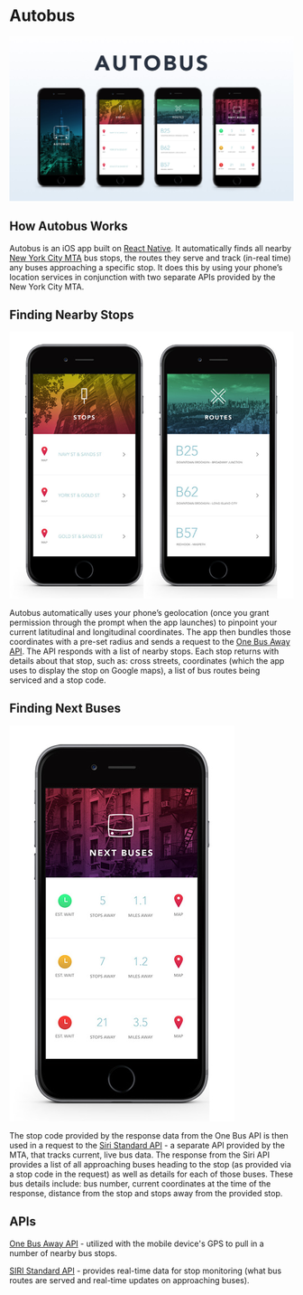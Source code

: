 # Autobus

![autobus screens](./docs/assets/images/screens_all.jpg)

## How Autobus Works
 
Autobus is an iOS app built on [React Native](https://facebook.github.io/react-native/). It automatically finds all nearby [New York City MTA](http://www.mta.info/) bus stops, the routes they serve and track (in-real time) any buses approaching a specific stop. It does this by using your phone’s location services in conjunction with two separate APIs provided by the New York City MTA.

## Finding Nearby Stops

![stops and routes screens](./docs/assets/images/screens_stops_routes.jpg)

Autobus automatically uses your phone’s geolocation (once you grant permission through the prompt when the app launches) to pinpoint your current latitudinal and longitudinal coordinates. The app then bundles those coordinates with a pre-set radius and sends a request to the [One Bus Away API](http://bustime.mta.info/wiki/Developers/OneBusAwayRESTfulAPI). The API responds with a list of nearby stops. Each stop returns with details about that stop, such as: cross streets, coordinates (which the app uses to display the stop on Google maps), a list of bus routes being serviced and a stop code. 
 
## Finding Next Buses

![buses screens](./docs/assets/images/screens_buses.jpg)
 
The stop code provided by the response data from the One Bus API is then used in a request to the [Siri Standard API](http://bustime.mta.info/wiki/Developers/SIRIIntro) - a separate API provided by the MTA, that tracks current, live bus data. The response from the Siri API provides a list of all approaching buses heading to the stop (as provided via a stop code in the request) as well as details for each of those buses. These bus details include: bus number, current coordinates at the time of the response, distance from the stop and stops away from the provided stop.


## APIs 

[One Bus Away API](http://bustime.mta.info/wiki/Developers/OneBusAwayRESTfulAPI) - utilized with the mobile device's GPS to pull in a number of nearby bus stops.

[SIRI Standard API](http://bustime.mta.info/wiki/Developers/SIRIIntro) - provides real-time data for stop monitoring (what bus routes are served and real-time updates on approaching buses).
